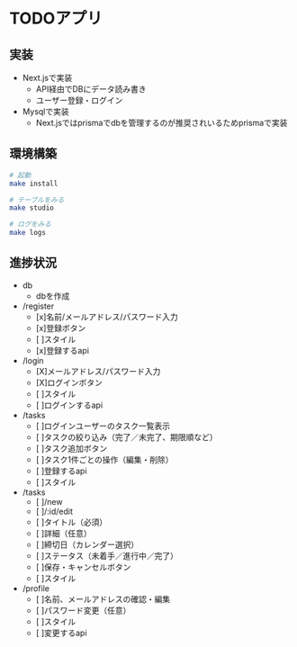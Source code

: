# TODOアプリ

## 実装

- Next.jsで実装
  - API経由でDBにデータ読み書き
  - ユーザー登録・ログイン
- Mysqlで実装
  - Next.jsではprismaでdbを管理するのが推奨されいるためprismaで実装

## 環境構築

```bash
# 起動
make install

# テーブルをみる
make studio

# ログをみる
make logs
```

## 進捗状況

- db
  - dbを作成
- /register
  - [x]名前/メールアドレス/パスワード入力
  - [x]登録ボタン
  - [ ]スタイル
  - [x]登録するapi
- /login
  - [X]メールアドレス/パスワード入力
  - [X]ログインボタン
  - [ ]スタイル
  - [ ]ログインするapi
- /tasks
  - [ ]ログインユーザーのタスク一覧表示
  - [ ]タスクの絞り込み（完了／未完了、期限順など）
  - [ ]タスク追加ボタン
  - [ ]タスク1件ごとの操作（編集・削除）
  - [ ]登録するapi
  - [ ]スタイル
- /tasks
  - [ ]/new
  - [ ]/:id/edit
  - [ ]タイトル（必須）
  - [ ]詳細（任意）
  - [ ]締切日（カレンダー選択）
  - [ ]ステータス（未着手／進行中／完了）
  - [ ]保存・キャンセルボタン
  - [ ]スタイル
- /profile
  - [ ]名前、メールアドレスの確認・編集
  - [ ]パスワード変更（任意）
  - [ ]スタイル
  - [ ]変更するapi
